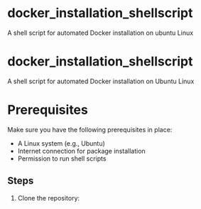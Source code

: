 # docker_installation_shellscript
 A shell script for automated Docker installation on  ubuntu Linux
 # docker_installation_shellscript
 A shell script for automated Docker installation on  Ubuntu Linux
 # **Prerequisites**
 Make sure you have the following prerequisites in place:

- A Linux system (e.g., Ubuntu)
- Internet connection for package installation
- Permission to run shell scripts

## Steps

1. Clone the repository:

   ```bash

